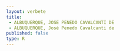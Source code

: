```yaml
---
layout: verbete
title:
 - ALBUQUERQUE, JOSE PENEDO CAVALCANTI DE
 - ALBUQUERQUE, José Penedo Cavalcanti de
published: false
type: R
---
```


